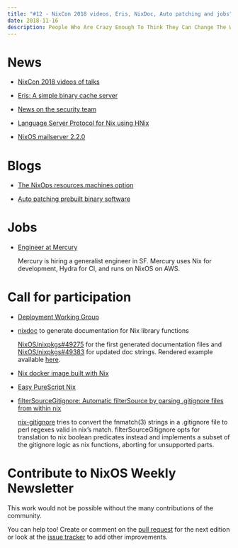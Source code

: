 ```yaml
---
title: "#12 - NixCon 2018 videos, Eris, NixDoc, Auto patching and jobs"
date: 2018-11-16
description: People Who Are Crazy Enough To Think They Can Change The World, Are The Ones Who Do
---
```


# News

- [NixCon 2018 videos of talks](https://www.youtube.com/channel/UCjqkNrQ8F3OhKSCfCgagWLg/videos)

- [Eris: A simple binary cache server](https://discourse.nixos.org/t/ann-eris-a-simple-binary-cache-server/1265)

- [News on the security team](https://discourse.nixos.org/t/news-on-the-security-team/1280)

- [Language Server Protocol for Nix using HNix](https://github.com/domenkozar/hnix-lsp)

- [NixOS mailserver 2.2.0](https://gitlab.com/simple-nixos-mailserver/nixos-mailserver/tags/v2.2.0)

# Blogs

- [The NixOps resources.machines option](https://nixos.mayflower.consulting/blog/2018/10/26/nixops-machine-configs/)

- [Auto patching prebuilt binary software](http://sandervanderburg.blogspot.com/2018/10/auto-patching-prebuilt-binary-software.html)

# Jobs

- [Engineer at Mercury](https://mercury.co/jobs/generalist_engineer.md)

  Mercury is hiring a generalist engineer in SF. Mercury uses Nix for development, Hydra for CI, and runs on NixOS on AWS.

# Call for participation

- [Deployment Working Group](https://discourse.nixos.org/t/nix-deployment-working-group/1299)

- [nixdoc](https://github.com/tazjin/nixdoc) to generate documentation for Nix library functions

  [NixOS/nixpkgs#49275](https://github.com/NixOS/nixpkgs/pull/49275) for the first generated
  documentation files and [NixOS/nixpkgs#49383](https://github.com/NixOS/nixpkgs/pull/49383)
  for updated doc strings. Rendered example available [here](https://storage.googleapis.com/files.tazj.in/nixdoc/manual.html#sec-functions-library-debug).

- [Nix docker image built with Nix](https://github.com/garbas/nix-docker-nix)

- [Easy PureScript Nix](https://github.com/justinwoo/easy-purescript-nix)

- [filterSourceGitignore: Automatic filterSource by parsing .gitignore files from within nix](https://github.com/Profpatsch/nixperiments/blob/master/filterSourceGitignore.nix)

  [nix-gitignore](https://github.com/siers/nix-gitignore) tries to convert the fnmatch(3) strings in a .gitignore file to perl regexes valid in nix’s match.
  filterSourceGitignore opts for translation to nix boolean predicates instead and implements a subset of the gitignore logic as nix functions, aborting for unsupported parts.


# Contribute to NixOS Weekly Newsletter

This work would not be possible without the many contributions of the community.

You can help too! Create or comment on the [pull request](https://github.com/NixOS/nixos-weekly/pulls)
for the next edition or look at the
[issue tracker](https://github.com/NixOS/nixos-weekly/issues) to add other improvements.
